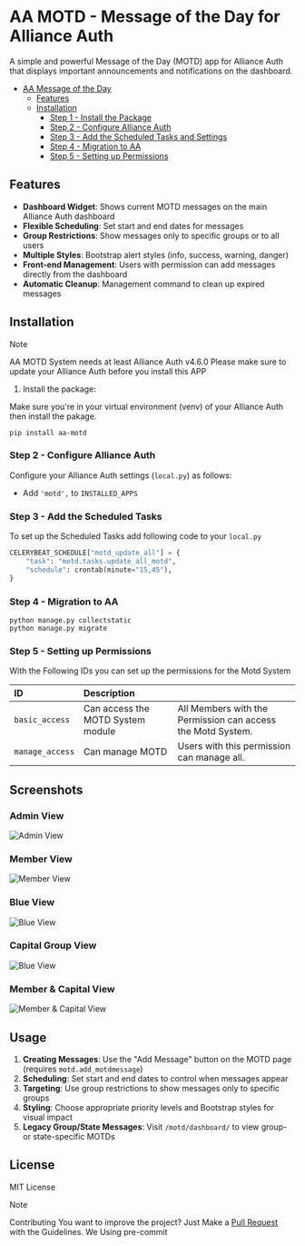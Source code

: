 # AA MOTD - Message of the Day for Alliance Auth

A simple and powerful Message of the Day (MOTD) app for Alliance Auth that displays important announcements and notifications on the dashboard.

- [AA Message of the Day](#aa-motd)
  - [Features](#features)
  - [Installation](#installation)
    - [Step 1 - Install the Package](#step1)
    - [Step 2 - Configure Alliance Auth](#step2)
    - [Step 3 - Add the Scheduled Tasks and Settings](#step3)
    - [Step 4 - Migration to AA](#step4)
    - [Step 5 - Setting up Permissions](#step5)

## Features <a name="features"></a>

- **Dashboard Widget**: Shows current MOTD messages on the main Alliance Auth dashboard
- **Flexible Scheduling**: Set start and end dates for messages
- **Group Restrictions**: Show messages only to specific groups or to all users
- **Multiple Styles**: Bootstrap alert styles (info, success, warning, danger)
- **Front-end Management**: Users with permission can add messages directly from the dashboard
- **Automatic Cleanup**: Management command to clean up expired messages

## Installation <a name="installation"></a>

> [!NOTE]
> AA MOTD System needs at least Alliance Auth v4.6.0
> Please make sure to update your Alliance Auth before you install this APP

1. Install the package:

Make sure you're in your virtual environment (venv) of your Alliance Auth then install the pakage.

```shell
pip install aa-motd
```

### Step 2 - Configure Alliance Auth<a name="step2"></a>

Configure your Alliance Auth settings (`local.py`) as follows:

- Add `'motd',` to `INSTALLED_APPS`

### Step 3 - Add the Scheduled Tasks<a name="step3"></a>

To set up the Scheduled Tasks add following code to your `local.py`

```python
CELERYBEAT_SCHEDULE["motd_update_all"] = {
    "task": "motd.tasks.update_all_motd",
    "schedule": crontab(minute="15,45"),
}
```

### Step 4 - Migration to AA<a name="step4"></a>

```shell
python manage.py collectstatic
python manage.py migrate
```

### Step 5 - Setting up Permissions<a name="step5"></a>

With the Following IDs you can set up the permissions for the Motd System

| ID              | Description                       |                                                             |
| :-------------- | :-------------------------------- | :---------------------------------------------------------- |
| `basic_access`  | Can access the MOTD System module | All Members with the Permission can access the Motd System. |
| `manage_access` | Can manage MOTD                   | Users with this permission can manage all.                  |



## Screenshots

### Admin View
![Admin View](preview.png)


### Member View
![Member View](preview-1.png)

### Blue View
![Blue View](preview-2.png)

### Capital Group View
![Blue View](preview-3.png)

### Member & Capital View
![Member & Capital View](preview-4.png)

## Usage

1. **Creating Messages**: Use the "Add Message" button on the MOTD page (requires `motd.add_motdmessage`)
1. **Scheduling**: Set start and end dates to control when messages appear
1. **Targeting**: Use group restrictions to show messages only to specific groups
1. **Styling**: Choose appropriate priority levels and Bootstrap styles for visual impact
1. **Legacy Group/State Messages**: Visit `/motd/dashboard/` to view group- or state-specific MOTDs

## License

MIT License

> [!NOTE]
> Contributing
> You want to improve the project?
> Just Make a [Pull Request](https://github.com/CokkocZateki/aa-motd/pulls) with the Guidelines.
> We Using pre-commit
